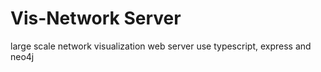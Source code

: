 # Vis-Network Server
large scale network visualization web server
use typescript, express and neo4j
